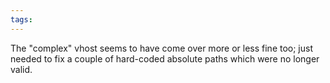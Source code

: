 ```yaml
---
tags: 
---
```


The "complex" vhost seems to have come over more or less fine too; just needed to fix a couple of hard-coded absolute paths which were no longer valid.
